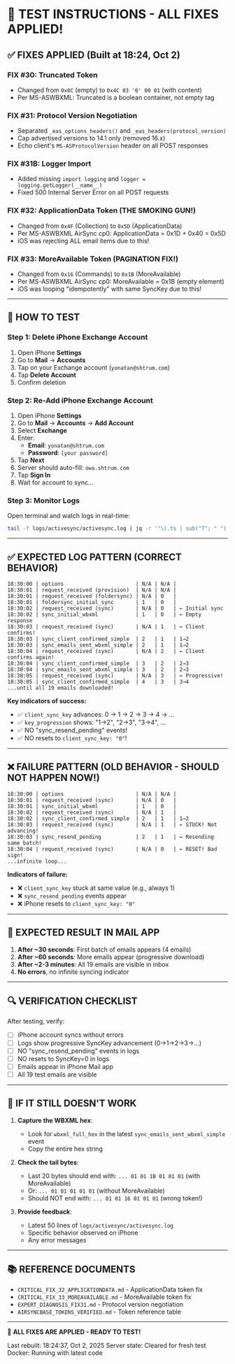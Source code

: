 # 📱 TEST INSTRUCTIONS - ALL FIXES APPLIED!

## ✅ FIXES APPLIED (Built at 18:24, Oct 2)

### FIX #30: Truncated Token
- Changed from `0x0C` (empty) to `0x4C 03 '0' 00 01` (with content)
- Per MS-ASWBXML: Truncated is a boolean container, not empty tag

### FIX #31: Protocol Version Negotiation
- Separated `_eas_options_headers()` and `_eas_headers(protocol_version)`
- Cap advertised versions to 14.1 only (removed 16.x)
- Echo client's `MS-ASProtocolVersion` header on all POST responses

### FIX #31B: Logger Import
- Added missing `import logging` and `logger = logging.getLogger(__name__)`
- Fixed 500 Internal Server Error on all POST requests

### FIX #32: ApplicationData Token (THE SMOKING GUN!)
- Changed from `0x4F` (Collection) to `0x5D` (ApplicationData)
- Per MS-ASWBXML AirSync cp0: ApplicationData = 0x1D + 0x40 = 0x5D
- iOS was rejecting ALL email items due to this!

### FIX #33: MoreAvailable Token (PAGINATION FIX!)
- Changed from `0x16` (Commands) to `0x1B` (MoreAvailable)
- Per MS-ASWBXML AirSync cp0: MoreAvailable = 0x1B (empty element)
- iOS was looping "idempotently" with same SyncKey due to this!

---

## 🧪 HOW TO TEST

### Step 1: Delete iPhone Exchange Account
1. Open iPhone **Settings**
2. Go to **Mail** → **Accounts**
3. Tap on your Exchange account (`yonatan@shtrum.com`)
4. Tap **Delete Account**
5. Confirm deletion

### Step 2: Re-Add iPhone Exchange Account
1. Open iPhone **Settings**
2. Go to **Mail** → **Accounts** → **Add Account**
3. Select **Exchange**
4. Enter:
   - **Email**: `yonatan@shtrum.com`
   - **Password**: `[your password]`
5. Tap **Next**
6. Server should auto-fill: `owa.shtrum.com`
7. Tap **Sign In**
8. Wait for account to sync...

### Step 3: Monitor Logs
Open terminal and watch logs in real-time:

```bash
tail -f logs/activesync/activesync.log | jq -r '"\(.ts | sub("T"; " ") | sub("Z"; "")) | \(.event) | \(.sync_key // "N/A") | \(.client_sync_key // "N/A") | \(.key_progression // "")"'
```

---

## ✅ EXPECTED LOG PATTERN (CORRECT BEHAVIOR)

```
18:30:00 | options                       | N/A | N/A | 
18:30:01 | request_received (provision)  | N/A | N/A |
18:30:01 | request_received (foldersync) | N/A | 0   |
18:30:01 | foldersync_initial_sync       | 1   | 0   |
18:30:02 | request_received (sync)       | N/A | 0   | ← Initial sync
18:30:02 | sync_initial_wbxml            | 1   | 0   | ← Empty response
18:30:03 | request_received (sync)       | N/A | 1   | ← Client confirms!
18:30:03 | sync_client_confirmed_simple  | 2   | 1   | 1→2
18:30:03 | sync_emails_sent_wbxml_simple | 2   | 1   | 1→2
18:30:04 | request_received (sync)       | N/A | 2   | ← Client confirms again!
18:30:04 | sync_client_confirmed_simple  | 3   | 2   | 2→3
18:30:04 | sync_emails_sent_wbxml_simple | 3   | 2   | 2→3
18:30:05 | request_received (sync)       | N/A | 3   | ← Progressive!
18:30:05 | sync_client_confirmed_simple  | 4   | 3   | 3→4
...until all 19 emails downloaded!
```

**Key indicators of success:**
- ✅ `client_sync_key` advances: 0 → 1 → 2 → 3 → 4 → ...
- ✅ `key_progression` shows: "1→2", "2→3", "3→4", ...
- ✅ NO "sync_resend_pending" events!
- ✅ NO resets to `client_sync_key: "0"`!

---

## ❌ FAILURE PATTERN (OLD BEHAVIOR - SHOULD NOT HAPPEN NOW!)

```
18:30:00 | options                       | N/A | N/A | 
18:30:01 | request_received (sync)       | N/A | 0   |
18:30:01 | sync_initial_wbxml            | 1   | 0   |
18:30:02 | request_received (sync)       | N/A | 1   |
18:30:02 | sync_client_confirmed_simple  | 2   | 1   | 1→2
18:30:03 | request_received (sync)       | N/A | 1   | ← STUCK! Not advancing!
18:30:03 | sync_resend_pending           | 2   | 1   | ← Resending same batch!
18:30:04 | request_received (sync)       | N/A | 0   | ← RESET! Bad sign!
...infinite loop...
```

**Indicators of failure:**
- ❌ `client_sync_key` stuck at same value (e.g., always 1)
- ❌ `sync_resend_pending` events appear
- ❌ iPhone resets to `client_sync_key: "0"`

---

## 📧 EXPECTED RESULT IN MAIL APP

1. **After ~30 seconds**: First batch of emails appears (4 emails)
2. **After ~60 seconds**: More emails appear (progressive download)
3. **After ~2-3 minutes**: All 19 emails are visible in inbox
4. **No errors**, no infinite syncing indicator

---

## 🔍 VERIFICATION CHECKLIST

After testing, verify:

- [ ] iPhone account syncs without errors
- [ ] Logs show progressive SyncKey advancement (0→1→2→3→...)
- [ ] NO "sync_resend_pending" events in logs
- [ ] NO resets to SyncKey=0 in logs
- [ ] Emails appear in iPhone Mail app
- [ ] All 19 test emails are visible

---

## 🐛 IF IT STILL DOESN'T WORK

1. **Capture the WBXML hex**:
   - Look for `wbxml_full_hex` in the latest `sync_emails_sent_wbxml_simple` event
   - Copy the entire hex string

2. **Check the tail bytes**:
   - Last 20 bytes should end with: `... 01 01 1B 01 01 01` (with MoreAvailable)
   - Or: `... 01 01 01 01 01` (without MoreAvailable)
   - Should NOT end with: `... 01 01 16 01 01 01` (wrong token!)

3. **Provide feedback**:
   - Latest 50 lines of `logs/activesync/activesync.log`
   - Specific behavior observed on iPhone
   - Any error messages

---

## 📚 REFERENCE DOCUMENTS

- `CRITICAL_FIX_32_APPLICATIONDATA.md` - ApplicationData token fix
- `CRITICAL_FIX_33_MOREAVAILABLE.md` - MoreAvailable token fix
- `EXPERT_DIAGNOSIS_FIX31.md` - Protocol version negotiation
- `AIRSYNCBASE_TOKENS_VERIFIED.md` - Token reference table

---

🚀 **ALL FIXES ARE APPLIED - READY TO TEST!**

Last rebuilt: 18:24:37, Oct 2, 2025
Server state: Cleared for fresh test
Docker: Running with latest code
